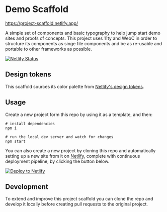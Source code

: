 # Demo Scaffold

https://project-scaffold.netlify.app/

A simple set of components and basic typography to help jump start demo sites and proofs of concepts. This project uses 11ty and WebC in order to structure its components as singe file components and be as re-usable and portable to other frameworks as possible.

[![Netlify Status](https://api.netlify.com/api/v1/badges/de9b9f56-50ce-4ffd-9a9b-9404c0d3ced4/deploy-status)](https://app.netlify.com/sites/project-scaffold/deploys)


## Design tokens

This scaffold sources its color palette from [Netlify's design tokens](https://github.com/netlify/netlify-marketing-tokens).


## Usage

Create a new project form this repo by using it as a template, and then:

```
# install dependencies
npm i

# run the local dev server and watch for changes
npm start
```

You can also create a new project by cloning this repo and automatically setting up a new site from it on [Netlify](https://www.netlify.com), complete with continuous deployment pipeline, by clicking the button below.

[![Deploy to Netlify](https://www.netlify.com/img/deploy/button.svg)](https://app.netlify.com/start/deploy?repository=https://github.com/philhawksworth/demo-scaffold)

## Development

To extend and improve this project scaffold you can clone the repo and develop it locally before creating pull requests to the original project.
